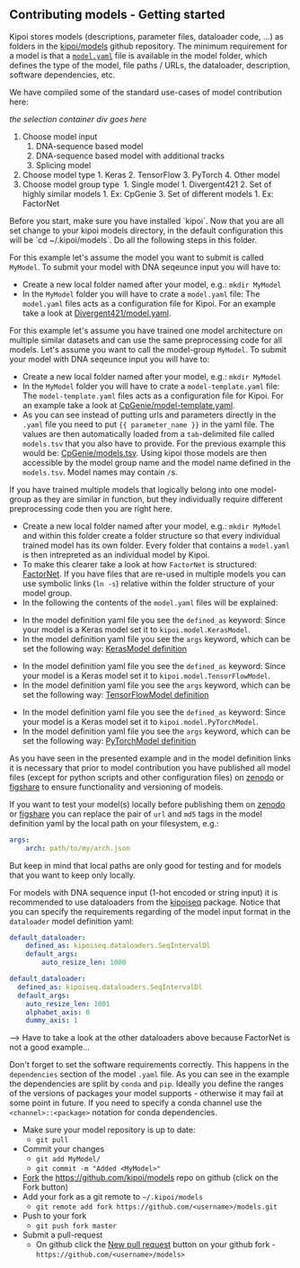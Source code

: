 ## Contributing models - Getting started

Kipoi stores models (descriptions, parameter files, dataloader code, ...) as folders in the 
[kipoi/models](https://github.com/kipoi/models) github repository. The minimum requirement for a model is that a 
[`model.yaml`](./02_Writing_model.yaml.md) file is available in the model folder, which defines the type of the model, 
file paths / URLs, the dataloader, description, software dependencies, etc.

We have compiled some of the standard use-cases of model contribution here:

*the selection container div goes here*

1.	Choose model input
	1.	DNA-sequence based model
	2.	DNA-sequence based model with additional tracks
	3.	Splicing model
2.	Choose model type
        1.	Keras
        2.	TensorFlow
        3.	PyTorch
        4.	Other model
3.	Choose model group type 
        1.	Single model
                1. 	Divergent421
        2.	Set of highly similar models
                1.	Ex: CpGenie
        3.	Set of different models
                1.	Ex: FactorNet

<span class="cond forking">
Before you start, make sure you have installed `kipoi`. Now that you are all set change to your kipoi models directory,
in the default configuration this will be `cd ~/.kipoi/models`. Do all the following steps in this folder.
</span>

<span class="cond dna-ktp-single">


For this example let's assume the model you want to submit is called `MyModel`. To submit your model with DNA seqeunce
input you will have to:

- Create a new local folder named after your model, e.g.: `mkdir MyModel`
- In the `MyModel` folder you will have to crate a `model.yaml` file:
    The `model.yaml` files acts as a configuration file for Kipoi. For an example take a look at 
    [Divergent421/model.yaml](https://github.com/kipoi/models/blob/master/Divergent421/model.yaml).
</span>
<span class="cond dna-ktp-setSim">


For this example let's assume you have trained one model architecture on multiple similar datasets and can use the 
 same preprocessing code for all models. Let's assume you want to call the 
model-group `MyModel`. To submit your model with DNA seqeunce input you will have to:

- Create a new local folder named after your model, e.g.: `mkdir MyModel`
- In the `MyModel` folder you will have to crate a `model-template.yaml` file:
    The `model-template.yaml` files acts as a configuration file for Kipoi. For an example take a look at 
    [CpGenie/model-template.yaml](https://github.com/kipoi/models/blob/master/CpGenie/model-template.yaml).
- As you can see instead of putting urls and parameters directly in the `.yaml` file you need to put 
`{{ parameter_name }}` in the yaml file. The values are then automatically loaded from a `tab`-delimited
file called `models.tsv` that you also have to provide. For the previous example this would be: 
[CpGenie/models.tsv](https://github.com/kipoi/models/blob/master/CpGenie/models.tsv). Using kipoi those models are
then accessible by the model group name and the model name defined in the `models.tsv`. Model names may contain `/`s.


</span>
<span class="cond dna-ktp-setDiff">


If you have trained multiple models that logically belong into one model-group as they are similar in function, but 
they individually require different preprocessing code then you are right here.

- Create a new local folder named after your model, e.g.: `mkdir MyModel` and within this folder create a folder
structure so that every individual trained model has its own folder. Every folder that contains a `model.yaml` is then
intrepreted as an individual model by Kipoi.
- To make this clearer take a look at how `FactorNet` is structured: 
[FactorNet](https://github.com/kipoi/models/tree/master/FactorNet). If you have files that are re-used in multiple 
models you can use symbolic links (`ln -s`) relative within the folder structure of your model group.
- In the following the contents of the `model.yaml` files will be explained:


</span>
<span class="cond keras">


- In the model definition yaml file you see the `defined_as` keyword: Since your model is a Keras model set it to
 `kipoi.model.KerasModel`.
- In the model definition yaml file you see the `args` keyword, which can be set the following way: 
[KerasModel definition](../02_Writing_model.yaml/#kipoimodelkerasmodel-models)


</span>
<span class="cond tensorflow">


- In the model definition yaml file you see the `defined_as` keyword: Since your model is a Keras model set it to
 `kipoi.model.TensorFlowModel`.
- In the model definition yaml file you see the `args` keyword, which can be set the following way: 
[TensorFlowModel definition](../02_Writing_model.yaml/#kipoimodeltensorflowmodel-models)


</span>
<span class="cond pytorch">


- In the model definition yaml file you see the `defined_as` keyword: Since your model is a Keras model set it to
 `kipoi.model.PyTorchModel`.
- In the model definition yaml file you see the `args` keyword, which can be set the following way: 
[PyTorchModel definition](../02_Writing_model.yaml/#kipoimodelpytorchmodel-models)


</span>
<span class="cond dna-ktp-single">

As you have seen in the presented example and in the model definition links it is necessary that prior to model 
contribution you have published all model files (except for python scripts and other configuration files) on 
[zenodo](https://zenodo.org/) or [figshare](https://figshare.com/) to ensure functionality and versioning of models.

If you want to test your model(s) locally before publishing them on [zenodo](https://zenodo.org/) or
 [figshare](https://figshare.com/) you can replace the pair of `url` and `md5` tags in the model definition yaml by the 
local path on your filesystem, e.g.:
```yaml
args:
    arch: path/to/my/arch.json
```
But keep in mind that local paths are only good for testing and for models that you want to keep only locally.

</span>
<span class="cond dna-ktp-single dna-ktp-setSim dna-ktp-setDiff">

For models with DNA sequence input (1-hot encoded or string input) it is recommended to use dataloaders from the 
[kipoiseq](https://github.com/kipoi/kipoiseq) package. Notice that you can specify the requirements regarding of
the model input format in the `dataloader` model definition yaml: 
    
</span>
<span class="cond dna-ktp-single">

```yaml
default_dataloader:
    defined_as: kipoiseq.dataloaders.SeqIntervalDl
    default_args:
        auto_resize_len: 1000
```
    
</span>
<span class="cond dna-ktp-setSim">

```yaml
default_dataloader:
  defined_as: kipoiseq.dataloaders.SeqIntervalDl
  default_args:
    auto_resize_len: 1001
    alphabet_axis: 0
    dummy_axis: 1
```

</span>
<span class="cond dna-ktp-setDiff">

--> Have to take a look at the other dataloaders above because FactorNet is not a good example...
    
</span>

<span class="cond model-deps">

Don't forget to set the software requirements correctly. This happens in the `dependencies` section of the model 
`.yaml` file. As you can see in the example the dependencies are split by `conda` and `pip`. Ideally you define the 
ranges of the versions of packages your model supports - otherwise it may fail at some point in future. If you need 
to specify a conda channel use the `<channel>::<package>` notation for conda dependencies.

</span>

<span class="cond forking">

- Make sure your model repository is up to date: 
    - `git pull`
- Commit your changes
	- `git add MyModel/`
	- `git commit -m "Added <MyModel>"`
- [Fork](https://guides.github.com/activities/forking/) the <https://github.com/kipoi/models> repo on github (click on 
the Fork button)
- Add your fork as a git remote to `~/.kipoi/models`
    - `git remote add fork https://github.com/<username>/models.git`
- Push to your fork
    - `git push fork master`
- Submit a pull-request
    - On github click the [New pull request](https://help.github.com/articles/creating-a-pull-request/) button on your 
    github fork - `https://github.com/<username>/models>`

</span>
